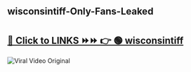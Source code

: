 
 ## wisconsintiff-Only-Fans-Leaked

# <h2><a href="https://clipsfans.com/wisconsintiff&ref=git">🔗 Click to LINKS ⏩⏩ 👉 🟢 wisconsintiff </a></h2>

<a href="https://clipsfans.com/wisconsintiff&ref=git" rel="nofollow" data-target="animated-image.originalLink"><img src="https://i.ibb.co.com/xMMVF88/686577567.gif" alt="Viral Video Original" style="max-width: 100%; display: inline-block;" data-target="animated-image.originalImage"></a>
